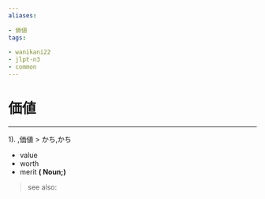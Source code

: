 ```yaml
---
aliases:
    
- 価値
tags:
    
- wanikani22
- jlpt-n3
- common
---
```


# 価値
---
1).
,価値 > かち,かち

- value
- worth
- merit
**( Noun;)**
> see also: 
            